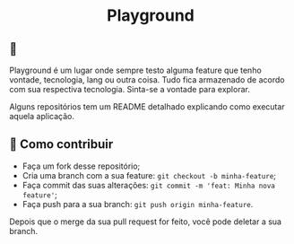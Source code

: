 <h1 align="center">
    Playground
</h1>

<p align="center">


## 🚀 

Playground é um lugar onde sempre testo alguma feature que tenho vontade, tecnologia, lang ou outra coisa. Tudo fica armazenado de acordo com sua respectiva tecnologia. Sinta-se a vontade para explorar.

Alguns repositórios tem um README detalhado explicando como executar aquela aplicação.

## 🤔 Como contribuir

- Faça um fork desse repositório;
- Cria uma branch com a sua feature: `git checkout -b minha-feature`;
- Faça commit das suas alterações: `git commit -m 'feat: Minha nova feature'`;
- Faça push para a sua branch: `git push origin minha-feature`.

Depois que o merge da sua pull request for feito, você pode deletar a sua branch.
